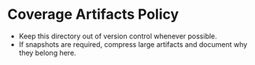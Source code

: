 # Coverage Artifacts Policy

- Keep this directory out of version control whenever possible.
- If snapshots are required, compress large artifacts and document why they belong here.
